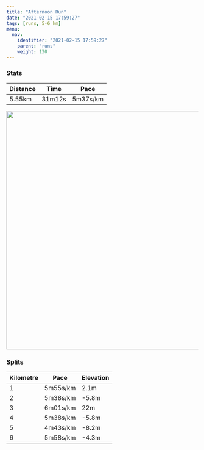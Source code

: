 ```yaml
---
title: "Afternoon Run"
date: "2021-02-15 17:59:27"
tags: [runs, 5-6 km]
menu:
  nav:
    identifier: "2021-02-15 17:59:27"
    parent: "runs"
    weight: 130
---
```


### Stats

| Distance | Time | Pace |
|----------|------|------|
|5.55km|31m12s|5m37s/km|

<img src='https://maps.googleapis.com/maps/api/staticmap?maptype=terrain&path=enc:ujvdId}qNCFEAGROT[BKJCFCX@XCd@@TDJFFHDTCFEHAPBJJH\j@pDR`@l@t@N`@PdAR~BRh@FHPJD@rEkBvA[b@QD@BFJbA^\Ln@H~@J`D?nALvA\~B@d@Jn@Xj@tAzDd@lAf@bBLh@XdBd@bEt@dDZz@H\b@hA^n@d@`Af@r@n@vAh@~AJZJt@JJBAPHJARQJ[Jm@@sAI{@A}ADcAFi@?{@DcADc@P_AL_A@UMGYIYAu@OIBSNKBKCIGKMGmA?YRcCf@}@H]CgA@iAPeABa@Hk@LkAn@qA^Sd@g@LILEXH\ZRLRFT?d@L~@f@XT\NZZFB`@@VHVVHNTRV@r@b@TFv@~@P^LR?Os@cBiAwA[cAGaAAs@@[^kDXsD^wG?s@KIe@Do@E]EiCe@{A_@o@G[O{@QOI?e@CKOEU@e@Si@Es@a@e@e@QU_@WUIm@AYKWOa@k@MIGAIFs@lBOHKCa@Yk@w@k@s@a@m@WYSWOOc@q@}@gBiBgBOIE@OHs@x@_@j@Ud@c@p@YHC?IKO_@]g@mAwDe@aAiAuCg@gAU]MM[Qo@MKG_@KUQm@Uo@_@{@s@c@g@o@i@c@o@k@YYWk@gAOg@Ko@f@dBXj@XVXRTHv@n@j@Z^\hAv@THj@`@b@Nf@XTBZNTV?TCP@LG^eBzBM`@WvAMGI?ABETKRIH[HCBWd@Yv@KRg@f@EHSh@CT?JFF@HDIROd@i@t@uAj@q@JEFJl@`B\l@&key=AIzaSyBPVQ_iynBzLujdhfLzy8Z-5zczbktE55k&size=800x800&scale=2&markers=color:yellow|label:S|53.36763,-2.55459&markers=color:green|label:F|53.36766999999991,-2.554489999999999' width='625' />

### Splits

| Kilometre | Pace | Elevation |
|------|------|-----------|
|1|5m55s/km|2.1m|
|2|5m38s/km|-5.8m|
|3|6m01s/km|22m|
|4|5m38s/km|-5.8m|
|5|4m43s/km|-8.2m|
|6|5m58s/km|-4.3m|

